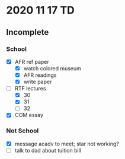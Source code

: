 # 2020 11 17 TD
## Incomplete
### School
- [x] AFR ref paper
  - [x] watch colored museum
  - [x] AFR readings
  - [x] write paper
- [ ] RTF lectures
  - [x] 30
  - [x] 31
  - [ ] 32
- [x] COM essay 

### Not School
- [x] message acadv to meet; star not working?
- [ ] talk to dad about tuition bill
